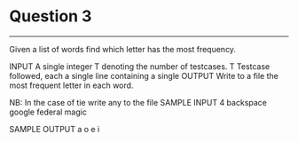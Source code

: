 # Question 3
-------------------------------------------------------

Given a list of words find which letter has the most frequency.

INPUT
	A single integer T denoting the number of testcases.
	T Testcase followed, each a single line containing a single
OUTPUT
	Write to a file the most frequent letter in each word.

NB:
	In the case of tie write any to the file
SAMPLE INPUT
	4
	backspace
	google
	federal
	magic

SAMPLE OUTPUT
	a
	o
	e
	i
